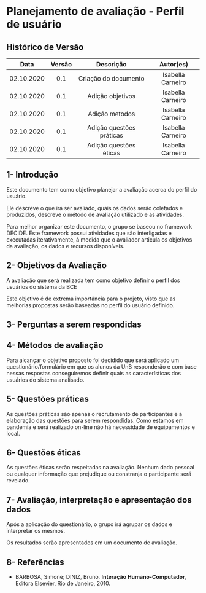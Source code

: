 # Planejamento de avaliação - Perfil de usuário

## Histórico de Versão
|    Data    | Versão | Descrição            | Autor(es)       |
| :--------: | :----: | :------------------: | :-------------: |
| 02.10.2020 |  0.1   | Criação do documento | Isabella Carneiro  |
| 02.10.2020 |  0.1   | Adição objetivos | Isabella Carneiro  |
| 02.10.2020 |  0.1   | Adição metodos | Isabella Carneiro  |
| 02.10.2020 |  0.1   | Adição questões práticas | Isabella Carneiro  |
| 02.10.2020 |  0.1   | Adição questões éticas | Isabella Carneiro  |


## 1- Introdução

<p> Este documento tem como objetivo planejar a avaliação acerca do perfil do usuário.</p>
<p> Ele descreve o que irá ser avaliado, quais os dados serão coletados e produzidos, descreve o método de avaliação utilizado e as atividades.</p>
<p> Para melhor organizar este documento, o grupo se baseou no framework DECIDE. Este framework possui atividades que são interligadas e executadas iterativamente, à medida que o avaliador articula os objetivos da avaliação, os dados e recursos disponíveis. </p>

## 2- Objetivos da Avaliação

<p> A avaliação que será realizada tem como objetivo definir o perfil dos usuários do sistema da BCE</p>
<p> Este objetivo é de extrema importância para o projeto, visto que as melhorias propostas serão baseadas no perfil do usuário definido.</p>

## 3- Perguntas a serem respondidas


## 4- Métodos de avaliação

<p> Para alcançar o objetivo proposto foi decidido que será aplicado um questionário/formulário em que os alunos da UnB responderão e com base nessas respostas conseguiremos definir quais as características dos usuários do sistema analisado.</p>

## 5- Questões práticas

<p> As questões práticas são apenas o recrutamento de participantes e a elaboração das questões para serem respondidas. Como estamos em pandemia e será realizado on-line não há necessidade de equipamentos e local.</p>

## 6- Questões éticas
<p> As questões éticas serão respeitadas na avaliação. Nenhum dado pessoal ou qualquer informação que prejudique ou constranja o participante será revelado.</p>

## 7- Avaliação, interpretação e apresentação dos dados

<p> Após a aplicação do questionário, o grupo irá agrupar os dados e interpretar os mesmos.</p>
<p> Os resultados serão apresentados em um documento de avaliação.</p>

## 8- Referências

- BARBOSA, Simone; DINIZ, Bruno. **Interação Humano-Computador**, Editora Elsevier, Rio de Janeiro, 2010.
